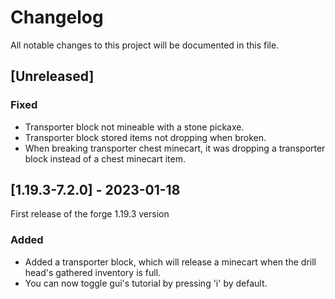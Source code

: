 # Changelog

All notable changes to this project will be documented in this file.

## [Unreleased]

### Fixed

- Transporter block not mineable with a stone pickaxe.
- Transporter block stored items not dropping when broken.
- When breaking transporter chest minecart, it was dropping a transporter block instead of a chest minecart item.

## [1.19.3-7.2.0] - 2023-01-18

First release of the forge 1.19.3 version

### Added

- Added a transporter block, which will release a minecart when the drill head's gathered inventory is full.
- You can now toggle gui's tutorial by pressing 'i' by default.
